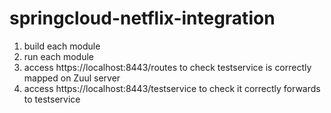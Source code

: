 # springcloud-netflix-integration

1) build each module
2) run each module
3) access https://localhost:8443/routes to check testservice is correctly mapped on Zuul server
4) access https://localhost:8443/testservice to check it correctly forwards to testservice
